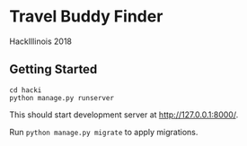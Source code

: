 # Travel Buddy Finder
HackIllinois 2018

## Getting Started
```
cd hacki
python manage.py runserver
```
This should start development server at http://127.0.0.1:8000/.


Run ```python manage.py migrate``` to apply migrations.
